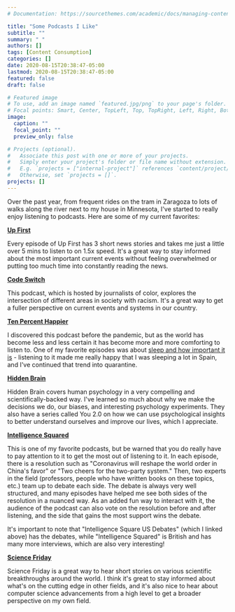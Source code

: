 ```yaml
---
# Documentation: https://sourcethemes.com/academic/docs/managing-content/

title: "Some Podcasts I Like"
subtitle: ""
summary: " "
authors: []
tags: [Content Consumption]
categories: []
date: 2020-08-15T20:38:47-05:00
lastmod: 2020-08-15T20:38:47-05:00
featured: false
draft: false

# Featured image
# To use, add an image named `featured.jpg/png` to your page's folder.
# Focal points: Smart, Center, TopLeft, Top, TopRight, Left, Right, BottomLeft, Bottom, BottomRight.
image:
  caption: ""
  focal_point: ""
  preview_only: false

# Projects (optional).
#   Associate this post with one or more of your projects.
#   Simply enter your project's folder or file name without extension.
#   E.g. `projects = ["internal-project"]` references `content/project/deep-learning/index.md`.
#   Otherwise, set `projects = []`.
projects: []
---
```


Over the past year, from frequent rides on the tram in Zaragoza to lots of walks along the river next to my house in Minnesota, I've started to really enjoy listening to podcasts. Here are some of my current favorites:

**[Up First](https://www.npr.org/podcasts/510318/up-first)**

Every episode of Up First has 3 short news stories and takes me just a little over 5 mins to listen to on 1.5x speed. It's a great way to stay informed about the most important current events without feeling overwhelmed or putting too much time into constantly reading the news.

**[Code Switch](https://www.npr.org/podcasts/510312/codeswitch)**

This podcast, which is hosted by journalists of color, explores the intersection of different areas in society with racism. It's a great way to get a fuller perspective on current events and systems in our country.

**[Ten Percent Happier](https://www.tenpercent.com/podcast)**

I discovered this podcast before the pandemic, but as the world has become less and less certain it has become more and more comforting to listen to. One of my favorite episodes was about [sleep and how important it is](https://podcasts.apple.com/us/podcast/ten-percent-happier-with-dan-harris/id1087147821?i=1000461888705) - listening to it made me really happy that I was sleeping a lot in Spain, and I've continued that trend into quarantine.

**[Hidden Brain](https://www.npr.org/podcasts/510308/hidden-brain)**

Hidden Brain covers human psychology in a very compelling and scientifically-backed way. I've learned so much about why we make the decisions we do, our biases, and interesting psychology experiments. They also have a series called You 2.0 on how we can use psychological insights to better understand ourselves and improve our lives, which I appreciate.

**[Intelligence Squared](https://www.intelligencesquaredus.org/podcasts)**

This is one of my favorite podcasts, but be warned that you do really have to pay attention to it to get the most out of listening to it. In each episode, there is a resolution such as "Coronavirus will reshape the world order in China's favor" or "Two cheers for the two-party system." Then, two experts in the field (professors, people who have written books on these topics, etc.) team up to debate each side. The debate is always very well structured, and many episodes have helped me see both sides of the resolution in a nuanced way. As an added fun way to interact with it, the audience of the podcast can also vote on the resolution before and after listening, and the side that gains the most support wins the debate.

It's important to note that "Intelligence Square US Debates" (which I linked above) has the debates, while "Intelligence Squared" is British and has many more interviews, which are also very interesting!

**[Science Friday](https://podcasts.apple.com/us/podcast/science-friday/id73329284)**

Science Friday is a great way to hear short stories on various scientific breakthroughs around the world. I think it's great to stay informed about what's on the cutting edge in other fields, and it's also nice to hear about computer science advancements from a high level to get a broader perspective on my own field.
